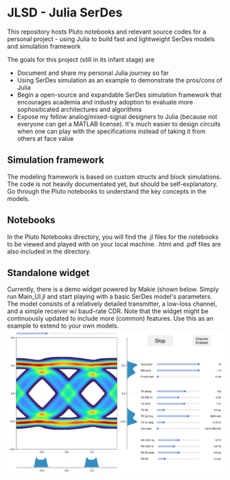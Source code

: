 # JLSD - Julia SerDes
This repository hosts Pluto notebooks and relevant source codes for a personal project - using Julia to build fast and lightweight SerDes models and simulation framework

The goals for this project (still in its infant stage) are
- Document and share my personal Julia journey so far
- Using SerDes simulation as an example to demonstrate the pros/cons of Julia
- Begin a open-source and expandable SerDes simulation framework that encourages academia and industry adoption to evaluate more sophositicated architectures and algorithms
- Expose my fellow analog/mixed-signal designers to Julia (because not everyone can get a MATLAB license). It's much easier to design circuits when one can play with the specifications instead of taking it from others at face value

## Simulation framework
The modeling framework is based on custom structs and block simulations. The code is not heavily documentated yet, but should be self-explanatory. Go through the Pluto notebooks to understand the key concepts in the models.

## Notebooks
In the Pluto Notebooks directory, you will find the .jl files for the notebooks to be viewed and played with on your local machine. .html and .pdf files are also included in the directory.

## Standalone widget
Currently, there is a demo widget powered by Makie (shown below. Simply run Main_UI.jl and start playing with a basic SerDes model's parameters. The model consists of a relatively detailed transmitter, a low-loss channel, and a simple receiver w/ baud-rate CDR. Note that the widget might be continuously updated to include more (common) features. Use this as an example to extend to your own models. 
![widget_ui](https://github.com/kevjzheng/JLSD/blob/main/img/widget_ui.png)
